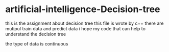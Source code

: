# artificial-intelligence-Decision-tree
this is the assignment about decision tree
this file is wrote by c++
there are mutipul train data and predict data
i hope my code that can help to understand the decision tree 

the type of data is continuous
